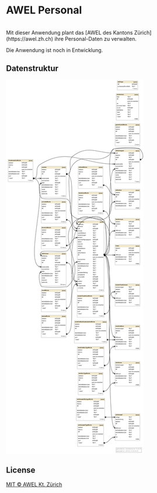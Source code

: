 # AWEL Personal

<br/>
Mit dieser Anwendung plant das [AWEL des Kantons Zürich](https://awel.zh.ch) ihre Personal-Daten zu verwalten.

Die Anwendung ist noch in Entwicklung.

## Datenstruktur
![Datenstruktur](./app/etc/awel-personal-structure.png)




## License
[MIT © AWEL Kt. Zürich](./LICENSE)
